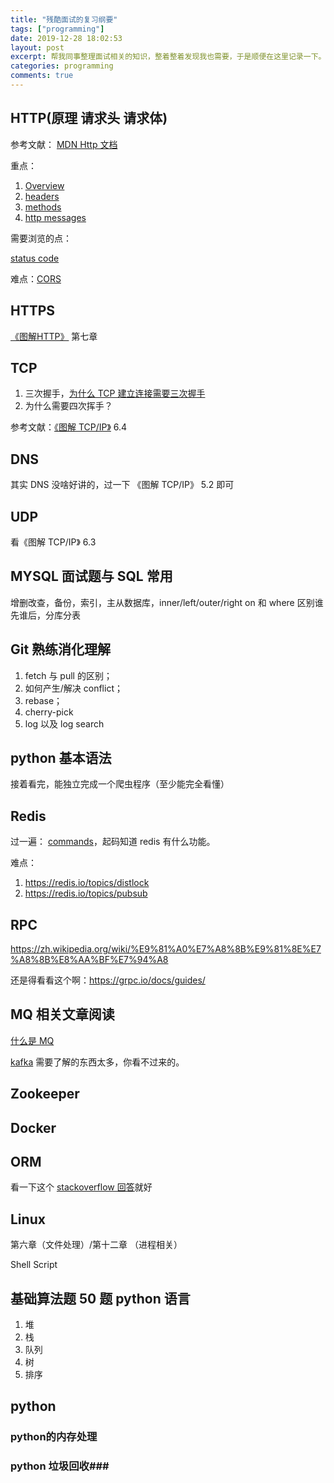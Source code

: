 ```yaml
---
title: "残酷面试的复习纲要"
tags: ["programming"]
date: 2019-12-28 18:02:53
layout: post
excerpt: 帮我同事整理面试相关的知识，整着整着发现我也需要，于是顺便在这里记录一下。
categories: programming
comments: true
---
```


## HTTP(原理 请求头 请求体) ##

参考文献：
[MDN Http 文档](https://developer.mozilla.org/en-US/docs/Web/HTTP)

重点：
1. [Overview](https://developer.mozilla.org/en-US/docs/Web/HTTP/Overview)
2. [headers](https://developer.mozilla.org/en-US/docs/Web/HTTP/Headers)
3. [methods](https://developer.mozilla.org/en-US/docs/Web/HTTP/Methods)
4. [http messages](https://developer.mozilla.org/en-US/docs/Web/HTTP/Messages)

需要浏览的点：

[status code](https://developer.mozilla.org/en-US/docs/Web/HTTP/Status)


难点：[CORS](https://developer.mozilla.org/en-US/docs/Web/HTTP/CORS)

## HTTPS ##

[《图解HTTP》](https://kingyinliang.github.io/PDF/%E5%9B%BE%E8%A7%A3HTTP+%E5%BD%A9%E8%89%B2%E7%89%88.pdf) 第七章

## TCP ##

1. 三次握手，[为什么 TCP 建立连接需要三次握手](https://draveness.me/whys-the-design-tcp-three-way-handshake)
2. 为什么需要四次挥手？

参考文献：[《图解 TCP/IP》](https://github.com/dolotech/ebook/blob/master/%E3%80%8A%E5%9B%BE%E8%A7%A3TCP%20IP(%E7%AC%AC5%E7%89%88)%E3%80%8B.((%E6%97%A5)%E7%AB%B9%E4%B8%8B%E9%9A%86%E5%8F%B2).%5BPDF%5D.%26ckook.pdf) 6.4 

## DNS ##

其实 DNS 没啥好讲的，过一下 《图解 TCP/IP》 5.2 即可

## UDP ##

看《图解 TCP/IP》 6.3


## MYSQL 面试题与 SQL 常用 ##

增删改查，备份，索引，主从数据库，inner/left/outer/right on 和 where 区别谁先谁后，分库分表

## Git 熟练消化理解 ##

1. fetch 与 pull 的区别；
2. 如何产生/解决 conflict；
3. rebase；
4. cherry-pick
5. log 以及 log search

## python 基本语法 ##

接着看完，能独立完成一个爬虫程序（至少能完全看懂）

## Redis ##

过一遍： [commands](https://redis.io/commands)，起码知道 redis 有什么功能。

难点：

1. https://redis.io/topics/distlock
2. https://redis.io/topics/pubsub


## RPC ##

<https://zh.wikipedia.org/wiki/%E9%81%A0%E7%A8%8B%E9%81%8E%E7%A8%8B%E8%AA%BF%E7%94%A8>

还是得看看这个啊：https://grpc.io/docs/guides/

## MQ 相关文章阅读 ##

[什么是 MQ](https://aws.amazon.com/cn/message-queue/)

[kafka](https://kafka.apache.org/documentation/) 需要了解的东西太多，你看不过来的。

## Zookeeper ##

## Docker ##

## ORM ##

看一下这个 [stackoverflow 回答](https://stackoverflow.com/questions/1279613/what-is-an-orm-how-does-it-work-and-how-should-i-use-one)就好

## Linux ##

第六章（文件处理）/第十二章 （进程相关）

Shell Script

## 基础算法题 50 题 python 语言 ##

1. 堆
2. 栈
3. 队列
4. 树
5. 排序

## python ##

### python的内存处理 ###

### python 垃圾回收###

